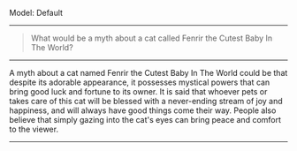 Model: Default

---

> What would be a myth about a cat called Fenrir the Cutest Baby In The World?

---

A myth about a cat named Fenrir the Cutest Baby In The World could be that despite its adorable appearance, it possesses mystical powers that can bring good luck and fortune to its owner. It is said that whoever pets or takes care of this cat will be blessed with a never-ending stream of joy and happiness, and will always have good things come their way. People also believe that simply gazing into the cat's eyes can bring peace and comfort to the viewer.

---